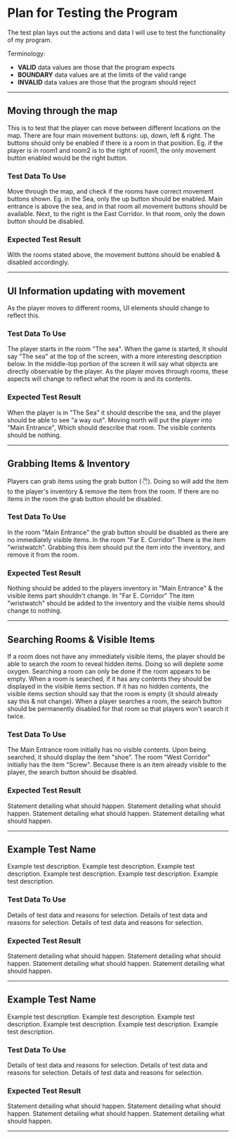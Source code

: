 # Plan for Testing the Program

The test plan lays out the actions and data I will use to test the functionality of my program.

Terminology:

- **VALID** data values are those that the program expects
- **BOUNDARY** data values are at the limits of the valid range
- **INVALID** data values are those that the program should reject

---

## Moving through the map

This is to test that the player can move between different locations on the map. There are four main movement
 buttons: up, down, left & right. The buttons should only be enabled if there is a room in that position. Eg.
if the player is in room1 and room2 is to the right of room1, the only movement button enabled would be the
right button.

### Test Data To Use

Move through the map, and check if the rooms have correct movement buttons shown. Eg. in the Sea, only the
up button should be enabled. Main entrance is above the sea, and in that room all movement buttons should be
available. Next, to the right is the East Corridor. In that room, only the down button should be disabled.

### Expected Test Result

With the rooms stated above, the movement buttons should be enabled & disabled accordingly.

---

## UI Information updating with movement

As the player moves to different rooms, UI elements should change to reflect this.

### Test Data To Use

The player starts in the room "The sea". When the game is started, It should say
"The sea" at the top of the screen, with a more interesting description below.
In the middle-top portion of the screen it will say what objects are directly 
observable by the player. As the player moves through rooms, these aspects will
change to reflect what the room is and its contents.

### Expected Test Result

When the player is in "The Sea" it should describe the sea, and the player should
be able to see "a way out". Moving north will put the player into "Main Entrance",
Which should describe that room. The visible contents should be nothing.

---

## Grabbing Items & Inventory

Players can grab items using the grab button (🖑). Doing so will add the item to the
player's inventory & remove the item from the room. If there are no items in the 
room the grab button should be disabled.

### Test Data To Use

In the room "Main Entrance" the grab button should be disabled as there are no 
immediately visible items.
In the room "Far E. Corridor" There is the item "wristwatch". Grabbing this item
should put the item into the inventory, and remove it from the room.

### Expected Test Result

Nothing should be added to the players inventory in "Main Entrance" & the visible
items part shouldn't change. In "Far E. Corridor" The item "wristwatch" should be added to the inventory
and the visible items should change to nothing.

---

## Searching Rooms & Visible Items

If a room does not have any immediately visible items, the player should be able
to search the room to reveal hidden items. Doing so will deplete some oxygen. Searching
a room can only be done if the room appears to be empty. When a room is searched,
if it has any contents they should be displayed in the visible items section.
If it has no hidden contents, the visible items section should say that the room
is empty (it should already say this & not change). When a player searches a room,
the search button should be permanently disabled for that room so that players won't 
search it twice.

### Test Data To Use

The Main Entrance room initially has no visible contents. Upon being searched,
it should display the item "shoe".
The room "West Corridor" initially has the item "Screw". Because there is an item
already visible to the player, the search button should be disabled.

### Expected Test Result

Statement detailing what should happen. Statement detailing what should happen. Statement detailing what should happen. Statement detailing what should happen.

---

## Example Test Name

Example test description. Example test description. Example test description. Example test description. Example test description. Example test description.

### Test Data To Use

Details of test data and reasons for selection. Details of test data and reasons for selection. Details of test data and reasons for selection.

### Expected Test Result

Statement detailing what should happen. Statement detailing what should happen. Statement detailing what should happen. Statement detailing what should happen.

---

## Example Test Name

Example test description. Example test description. Example test description. Example test description. Example test description. Example test description.

### Test Data To Use

Details of test data and reasons for selection. Details of test data and reasons for selection. Details of test data and reasons for selection.

### Expected Test Result

Statement detailing what should happen. Statement detailing what should happen. Statement detailing what should happen. Statement detailing what should happen.

---


